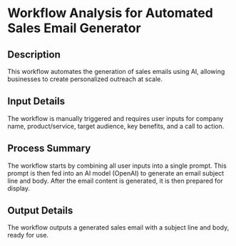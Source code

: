 # Workflow Analysis for Automated Sales Email Generator

## Description
This workflow automates the generation of sales emails using AI, allowing businesses to create personalized outreach at scale.

## Input Details
The workflow is manually triggered and requires user inputs for company name, product/service, target audience, key benefits, and a call to action.

## Process Summary
The workflow starts by combining all user inputs into a single prompt. This prompt is then fed into an AI model (OpenAI) to generate an email subject line and body. After the email content is generated, it is then prepared for display.

## Output Details
The workflow outputs a generated sales email with a subject line and body, ready for use.
